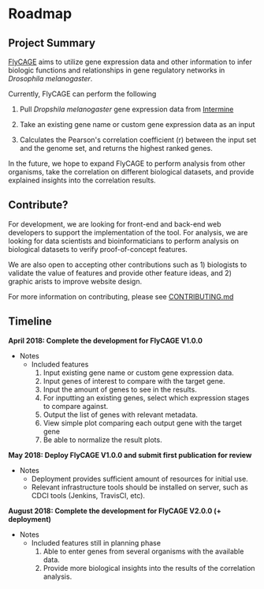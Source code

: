 # Roadmap

## Project Summary

[FlyCAGE](http://flycage.herokuapp.com/) aims to utilize gene expression data and other information to infer biologic functions and relationships in gene regulatory networks in _Drosophila melanogaster_. 

Currently, FlyCAGE can perform the following

  1. Pull _Dropshila melanogaster_ gene expression data from [Intermine](http://intermine.org/)
  
  2. Take an existing gene name or custom gene expression data as an input
  
  3. Calculates the Pearson's correlation coefficient (r) between the input set and the genome set, and returns the highest ranked genes.
  
  
In the future, we hope to expand FlyCAGE to perform analysis from other organisms, take the correlation on different biological datasets, and provide explained insights into the correlation results.

## Contribute?

For development, we are looking for front-end and back-end web developers to support the implementation of the tool. For analysis, we are looking for data scientists and bioinformaticians to perform analysis on biological datasets to verify proof-of-concept features.

We are also open to accepting other contributions such as 1) biologists to validate the value of features and provide other feature ideas, and 2) graphic arists to improve website design.

For more information on contributing, please see [CONTRIBUTING.md](CONTRIBUTING.md)


## Timeline

__April 2018: Complete the development for FlyCAGE V1.0.0__
  * Notes
    * Included features 
       1. Input existing gene name or custom gene expression data.
       2. Input genes of interest to compare with the target gene.
       3. Input the amount of genes to see in the results.
       4. For inputting an existing genes, select which expression stages to compare against.
       5. Output the list of genes with relevant metadata.
       6. View simple plot comparing each output gene with the target gene
       7. Be able to normalize the result plots.

__May 2018: Deploy FlyCAGE V1.0.0 and submit first publication for review__
  * Notes
    * Deployment provides sufficient amount of resources for initial use.
    * Relevant infrastructure tools should be installed on server, such as CDCI tools (Jenkins, TravisCI, etc).

__August 2018: Complete the development for FlyCAGE V2.0.0 (+ deployment)__
  * Notes
    * Included features still in planning phase
      1. Able to enter genes from several organisms with the available data.
      2. Provide more biological insights into the results of the correlation analysis.
